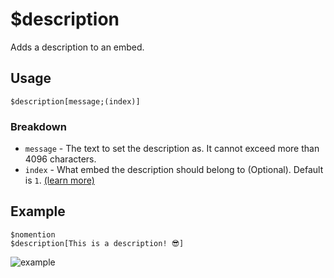 # $description
Adds a description to an embed.

## Usage
```
$description[message;(index)]
```

### Breakdown
- `message` - The text to set the description as. It cannot exceed more than 4096 characters.
- `index` - What embed the description should belong to (Optional). Default is `1`. [(learn more)](/src/resources/embedIndexes.md)

## Example
```
$nomention
$description[This is a description! 😎]
```

![example](https://user-images.githubusercontent.com/69215413/125975247-34376dd7-faa1-4426-a774-59294a3962c0.png)
